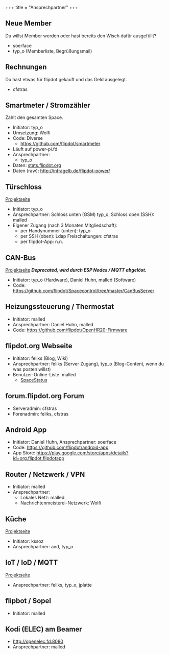 +++
title = "Ansprechpartner"
+++

## Neue Member

Du willst Member werden oder hast bereits den Wisch dafür ausgefüllt?

- soerface
- typ_o (Memberliste, Begrüßungsmail)

## Rechnungen

Du hast etwas für flipdot gekauft und das Geld ausgelegt.

- cfstras

## Smartmeter / Stromzähler

Zählt den gesamten Space.

- Initiator: typ_o
- Umsetzung: Wolfi
- Code: Diverse
  - <https://github.com/flipdot/smartmeter>
- Läuft auf power-pi.fd
- Ansprechpartner:
  - typ_o
- Daten:
  [stats.flipdot.org](https://stats.flipdot.org/d/000000004/power-consumption?orgId=1)
- Daten (raw): <http://infragelb.de/flipdot-power/>

## Türschloss

[Projektseite](Projekte/Tür)

- Initiator: typ_o
- Ansprechpartner: Schloss unten (GSM) typ_o, Schloss oben (SSH): malled
- Eigener Zugang (nach 3 Monaten Mitgliedschaft):
  - per Handynummer (unten): typ_o
  - per SSH (oben): Ldap Freischaltungen: cfstras
  - per flipdot-App: n.n.

## CAN-Bus

[Projektseite](Projekte/CANberry) ***Deprecated, wird durch
ESP Nodes / MQTT abgelöst.***

- Initiator: typ_o (Hardware), Daniel Huhn, malled (Software)
- Code: <https://github.com/flipdot/Spacecontrol/tree/master/CanBusServer>

## Heizungssteuerung / Thermostat

- Initiator: malled
- Ansprechpartner: Daniel Huhn, malled
- Code: <https://github.com/flipdot/OpenHR20-Firmware>

## flipdot.org Webseite

- Initiator: feliks (Blog, Wiki)
- Ansprechpartner: feliks (Server Zugang), typ_o (Blog-Content, wenn
  du was posten willst)
- Benutzer-Online-Liste: malled
  - [SpaceStatus](Doku/SpaceStatus)

## forum.flipdot.org Forum

- Serveradmin: cfstras
- Forenadmin: feliks, cfstras

## Android App

- Initiator: Daniel Huhn, Ansprechpartner: soerface
- Code: <https://github.com/flipdot/android-app>
- App Store:
  <https://play.google.com/store/apps/details?id=org.flipdot.flipdotapp>

## Router / Netzwerk / VPN

- Initiator: malled
- Ansprechpartner:
  - Lokales Netz: malled
  - Nachrichtenmeisterei-Netzwerk: Wolfi

## Küche

[Projektseite](Projekte/Küche)

- Initiator: kssoz
- Ansprechpartner: and, typ_o

## IoT / IoD / MQTT

[Projektseite](Projekte/IoT)

- Ansprechpartner: feliks, typ_o, jplatte

## flipbot / Sopel

- Initiator: malled

## Kodi (ELEC) am Beamer

- <http://openelec.fd:8080>
- Ansprechpartner: malled
